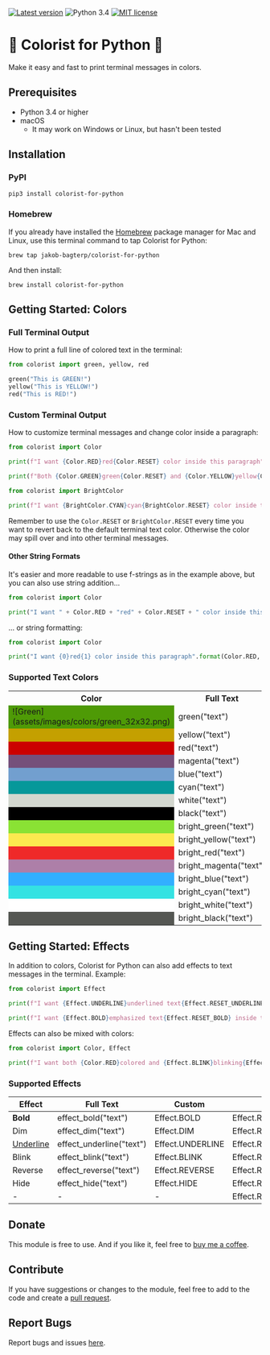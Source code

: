 [![Latest version](https://img.shields.io/static/v1?label=version&message=v0.3.4&color=yellowgreen)](https://github.com/jakob-bagterp/timer-for-python/releases)
![Python 3.4](https://img.shields.io/static/v1?label=python&message=v3.4&color=green)
[![MIT license](https://img.shields.io/static/v1?label=license&message=MIT&color=blue)](https://github.com/jakob-bagterp/timer-for-python/blob/master/LICENSE.md)

# 🌈 Colorist for Python 🌈
Make it easy and fast to print terminal messages in colors.

## Prerequisites
* Python 3.4 or higher
* macOS
    * It may work on Windows or Linux, but hasn't been tested

## Installation
### PyPI
```shell
pip3 install colorist-for-python
```

### Homebrew
If you already have installed the [Homebrew](https://brew.sh) package manager for Mac and Linux, use this terminal command to tap Colorist for Python:

```shell
brew tap jakob-bagterp/colorist-for-python
```

And then install:

```shell
brew install colorist-for-python
```

## Getting Started: Colors
### Full Terminal Output
How to print a full line of colored text in the terminal:

```python
from colorist import green, yellow, red

green("This is GREEN!")
yellow("This is YELLOW!")
red("This is RED!")
```

### Custom Terminal Output
How to customize terminal messages and change color inside a paragraph:

```python
from colorist import Color

print(f"I want {Color.RED}red{Color.RESET} color inside this paragraph")

print(f"Both {Color.GREEN}green{Color.RESET} and {Color.YELLOW}yellow{Color.RESET} are nice colors")
```

```python
from colorist import BrightColor

print(f"I want {BrightColor.CYAN}cyan{BrightColor.RESET} color inside this paragraph")
```

Remember to use the `Color.RESET` or `BrightColor.RESET` every time you want to revert back to the default terminal text color. Otherwise the color may spill over and into other terminal messages.

#### Other String Formats
It's easier and more readable to use f-strings as in the example above, but you can also use string addition...

```python
from colorist import Color

print("I want " + Color.RED + "red" + Color.RESET + " color inside this paragraph")
```

... or string formatting:

```python
from colorist import Color

print("I want {0}red{1} color inside this paragraph".format(Color.RED, Color.RESET))
```

### Supported Text Colors
<table>
    <tr>
        <th>Color</th>
        <th>Full Text</th>
        <th>Custom</th>
    </tr>
    <tr>
        <td style="background-color: rgb(78, 154, 6)">![Green](assets/images/colors/green_32x32.png)</td>
        <td>green("text")</td>
        <td>Color.GREEN</td>
    </tr>
    <tr>
        <td style="background-color: rgb(196, 160, 0)"></td>
        <td>yellow("text")</td>
        <td>Color.YELLOW</td>
    </tr>
    <tr>
        <td style="background-color: rgb(204, 0, 0)"></td>
        <td>red("text")</td>
        <td>Color.RED</td>
    </tr>
    <tr>
        <td style="background-color: rgb(117, 80, 123)"></td>
        <td>magenta("text")</td>
        <td>Color.MAGENTA</td>
    </tr>
    <tr>
        <td style="background-color: rgb(114, 159, 207)"></td>
        <td>blue("text")</td>
        <td>Color.BLUE</td>
    </tr>
    <tr>
        <td style="background-color: rgb(6, 152, 154)"></td>
        <td>cyan("text")</td>
        <td>Color.CYAN</td>
    </tr>
    <tr>
        <td style="background-color: rgb(211, 215, 207)"></td>
        <td>white("text")</td>
        <td>Color.WHITE</td>
    </tr>
    <tr>
        <td style="background-color: rgb(0, 0, 0)"></td>
        <td>black("text")</td>
        <td>Color.BLACK</td>
    </tr>
    <tr>
        <td style="background-color: rgb(138, 226, 52)"></td>
        <td>bright_green("text")</td>
        <td>BrightColor.GREEN</td>
    </tr>
    <tr>
        <td style="background-color: rgb(252, 233, 79)"></td>
        <td>bright_yellow("text")</td>
        <td>BrightColor.YELLOW</td>
    </tr>
    <tr>
        <td style="background-color: rgb(239, 41, 41)"></td>
        <td>bright_red("text")</td>
        <td>BrightColor.RED</td>
    </tr>
    <tr>
        <td style="background-color: rgb(173, 127, 168)"></td>
        <td>bright_magenta("text")</td>
        <td>BrightColor.MAGENTA</td>
    </tr>
    <tr>
        <td style="background-color: rgb(50, 175, 255)"></td>
        <td>bright_blue("text")</td>
        <td>BrightColor.BLUE</td>
    </tr>
    <tr>
        <td style="background-color: rgb(52, 226, 226)"></td>
        <td>bright_cyan("text")</td>
        <td>BrightColor.CYAN</td>
    </tr>
    <tr>
        <td style="background-color: rgb(255, 255, 255)"></td>
        <td>bright_white("text")</td>
        <td>BrightColor.WHITE</td>
    </tr>
    <tr>
        <td style="background-color: rgb(85, 87, 83)"></td>
        <td>bright_black("text")</td>
        <td>BrightColor.BLACK</td>
    </tr>
</table>

## Getting Started: Effects
In addition to colors, Colorist for Python can also add effects to text messages in the terminal. Example:

```python
from colorist import Effect

print(f"I want {Effect.UNDERLINE}underlined text{Effect.RESET_UNDERLINE} inside this paragraph")

print(f"I want {Effect.BOLD}emphasized text{Effect.RESET_BOLD} inside this paragraph")
```

Effects can also be mixed with colors:

```python
from colorist import Color, Effect

print(f"I want both {Color.RED}colored and {Effect.BLINK}blinking{Effect.RESET_BLINK} text{Color.RESET} inside this paragraph")
```

### Supported Effects
| Effect           | Full Text                | Custom           | Reset                  |
| ---------------- | ------------------------ | ---------------- | ---------------------- |
| **Bold**         | effect_bold("text")      | Effect.BOLD      | Effect.RESET_BOLD      |
| Dim              | effect_dim("text")       | Effect.DIM       | Effect.RESET_DIM       |
| <u>Underline</u> | effect_underline("text") | Effect.UNDERLINE | Effect.RESET_UNDERLINE |
| Blink            | effect_blink("text")     | Effect.BLINK     | Effect.RESET_BLINK     |
| Reverse          | effect_reverse("text")   | Effect.REVERSE   | Effect.RESET_REVERSE   |
| Hide             | effect_hide("text")      | Effect.HIDE      | Effect.RESET_HIDE      |
| -                | -                        | -                | Effect.RESET_ALL       |

## Donate
This module is free to use. And if you like it, feel free to [buy me a coffee](https://github.com/sponsors/jakob-bagterp).

## Contribute
If you have suggestions or changes to the module, feel free to add to the code and create a [pull request](https://github.com/jakob-bagterp/colorist-for-python/pulls).

## Report Bugs
Report bugs and issues [here](https://github.com/jakob-bagterp/colorist-for-python/issues).
